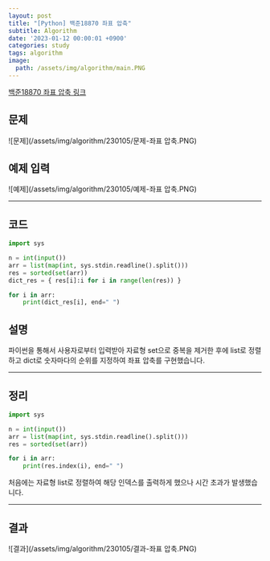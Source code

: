 ```yaml
---
layout: post
title: "[Python] 백준18870 좌표 압축"
subtitle: Algorithm
date: '2023-01-12 00:00:01 +0900'
categories: study
tags: algorithm
image:
  path: /assets/img/algorithm/main.PNG
---
```


[백준18870 좌표 압축 링크](https://www.acmicpc.net/problem/18870)

<!--more-->

## 문제
![문제](/assets/img/algorithm/230105/문제-좌표 압축.PNG)

## 예제 입력
![예제](/assets/img/algorithm/230105/예제-좌표 압축.PNG)

---

## 코드
```Python
import sys

n = int(input())
arr = list(map(int, sys.stdin.readline().split()))
res = sorted(set(arr))
dict_res = { res[i]:i for i in range(len(res)) }

for i in arr:
    print(dict_res[i], end=" ")
```
## 설명
파이썬을 통해서 사용자로부터 입력받아 자료형 set으로 중복을 제거한 후에 list로 정렬하고 dict로 숫자마다의 순위를 지정하여 좌표 압축를 구현했습니다. <br>

---

## 정리
```Python
import sys

n = int(input())
arr = list(map(int, sys.stdin.readline().split()))
res = sorted(set(arr))

for i in arr:
    print(res.index(i), end=" ")
```
처음에는 자료형 list로 정렬하여 해당 인덱스를 출력하게 했으나 시간 초과가 발생했습니다. <br>

---

## 결과
![결과](/assets/img/algorithm/230105/결과-좌표 압축.PNG)